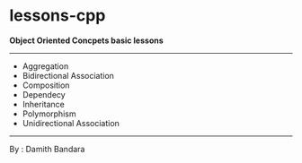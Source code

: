 # lessons-cpp

**Object Oriented Concpets basic lessons**

------------------------------------------
- Aggregation
- Bidirectional Association
- Composition
- Dependecy
- Inheritance
- Polymorphism
- Unidirectional Association
------------------------------------------
By : Damith Bandara
